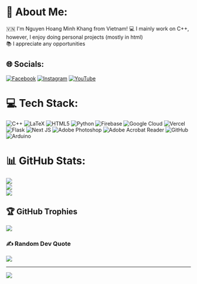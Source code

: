 # 💫 About Me:
🇻🇳 I'm Nguyen Hoang Minh Khang from Vietnam! 
💻 I mainly work on C++, however, I enjoy doing personal projects (mostly in html)<br>
📚 I appreciate any opportunities

## 🌐 Socials:
[![Facebook](https://img.shields.io/badge/Facebook-%231877F2.svg?logo=Facebook&logoColor=white)](https://facebook.com/khang.minh1008) [![Instagram](https://img.shields.io/badge/Instagram-%23E4405F.svg?logo=Instagram&logoColor=white)](https://instagram.com/ig_knhm) [![YouTube](https://img.shields.io/badge/YouTube-%23FF0000.svg?logo=YouTube&logoColor=white)](https://youtube.com/@mscpiano) 

# 💻 Tech Stack:
![C++](https://img.shields.io/badge/c++-%2300599C.svg?style=for-the-badge&logo=c%2B%2B&logoColor=white) ![LaTeX](https://img.shields.io/badge/latex-%23008080.svg?style=for-the-badge&logo=latex&logoColor=white) ![HTML5](https://img.shields.io/badge/html5-%23E34F26.svg?style=for-the-badge&logo=html5&logoColor=white) ![Python](https://img.shields.io/badge/python-3670A0?style=for-the-badge&logo=python&logoColor=ffdd54) ![Firebase](https://img.shields.io/badge/firebase-%23039BE5.svg?style=for-the-badge&logo=firebase) ![Google Cloud](https://img.shields.io/badge/GoogleCloud-%234285F4.svg?style=for-the-badge&logo=google-cloud&logoColor=white) ![Vercel](https://img.shields.io/badge/vercel-%23000000.svg?style=for-the-badge&logo=vercel&logoColor=white) ![Flask](https://img.shields.io/badge/flask-%23000.svg?style=for-the-badge&logo=flask&logoColor=white) ![Next JS](https://img.shields.io/badge/Next-black?style=for-the-badge&logo=next.js&logoColor=white) ![Adobe Photoshop](https://img.shields.io/badge/adobe%20photoshop-%2331A8FF.svg?style=for-the-badge&logo=adobe%20photoshop&logoColor=white) ![Adobe Acrobat Reader](https://img.shields.io/badge/Adobe%20Acrobat%20Reader-EC1C24.svg?style=for-the-badge&logo=Adobe%20Acrobat%20Reader&logoColor=white) ![GitHub](https://img.shields.io/badge/github-%23121011.svg?style=for-the-badge&logo=github&logoColor=white) ![Arduino](https://img.shields.io/badge/-Arduino-00979D?style=for-the-badge&logo=Arduino&logoColor=white)
# 📊 GitHub Stats:
![](https://github-readme-stats.vercel.app/api?username=minhkhang1008&theme=dark&hide_border=false&include_all_commits=true&count_private=false)<br/>
![](https://github-readme-streak-stats.herokuapp.com/?user=minhkhang1008&theme=dark&hide_border=false)<br/>
![](https://github-readme-stats.vercel.app/api/top-langs/?username=minhkhang1008&theme=dark&hide_border=false&include_all_commits=true&count_private=false&layout=compact)

## 🏆 GitHub Trophies
![](https://github-profile-trophy.vercel.app/?username=minhkhang1008&theme=radical&no-frame=false&no-bg=true&margin-w=4)

### ✍️ Random Dev Quote
![](https://quotes-github-readme.vercel.app/api?type=horizontal&theme=radical)

---
[![](https://visitcount.itsvg.in/api?id=minhkhang1008&icon=0&color=0)](https://visitcount.itsvg.in)

<!-- Proudly created with GPRM ( https://gprm.itsvg.in ) -->
